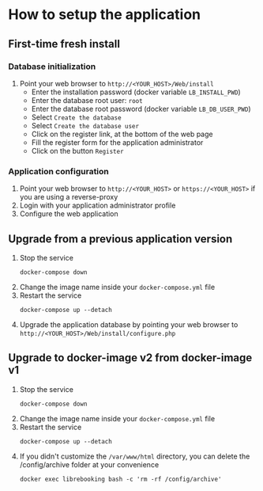 # How to setup the application

## First-time fresh install

### Database initialization
1. Point your web browser to `http://<YOUR_HOST>/Web/install`
   - Enter the installation password (docker variable `LB_INSTALL_PWD`)
   - Enter the database root user: `root`
   - Enter the database root password (docker variable `LB_DB_USER_PWD`)
   - Select `Create the database`
   - Select `Create the database user`
   - Click on the register link, at the bottom of the web page
   - Fill the register form for the application administrator
   - Click on the button `Register`

### Application configuration
1. Point your web browser to `http://<YOUR_HOST>` or `https://<YOUR_HOST>`
if you are using a reverse-proxy
1. Login with your application administrator profile
1. Configure the web application

## Upgrade from a previous application version
1. Stop the service
   ```
   docker-compose down
   ```
1. Change the image name inside your `docker-compose.yml` file
1. Restart the service
   ```
   docker-compose up --detach
   ```
1. Upgrade the application database by pointing your web browser to `http://<YOUR_HOST>/Web/install/configure.php`

## Upgrade to docker-image v2 from docker-image v1
1. Stop the service
   ```
   docker-compose down
   ```
1. Change the image name inside your `docker-compose.yml` file
1. Restart the service
   ```
   docker-compose up --detach
   ```
1. If you didn't customize the `/var/www/html` directory, you can delete the /config/archive folder at your convenience
   ```
   docker exec librebooking bash -c 'rm -rf /config/archive'
   ```
